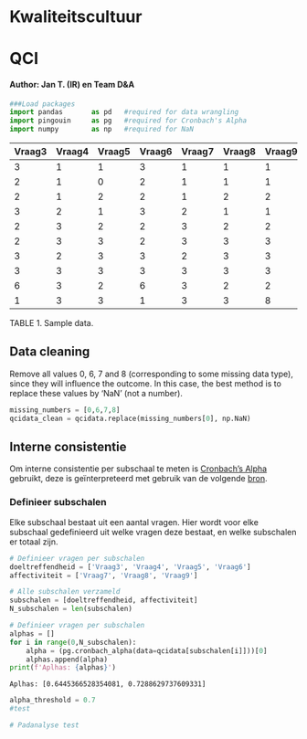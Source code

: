 # Kwaliteitscultuur

# QCI

#### Author: Jan T. (IR) en Team D&A

``` python
###Load packages
import pandas       as pd   #required for data wrangling
import pingouin     as pg   #required for Cronbach's Alpha
import numpy        as np   #required for NaN
```

<style type="text/css">
</style>

| Vraag3 | Vraag4 | Vraag5 | Vraag6 | Vraag7 | Vraag8 | Vraag9 |
|--------|--------|--------|--------|--------|--------|--------|
| 3      | 1      | 1      | 3      | 1      | 1      | 1      |
| 2      | 1      | 0      | 2      | 1      | 1      | 1      |
| 2      | 1      | 2      | 2      | 1      | 2      | 2      |
| 3      | 2      | 1      | 3      | 2      | 1      | 1      |
| 2      | 3      | 2      | 2      | 3      | 2      | 2      |
| 2      | 3      | 3      | 2      | 3      | 3      | 3      |
| 3      | 2      | 3      | 3      | 2      | 3      | 3      |
| 3      | 3      | 3      | 3      | 3      | 3      | 3      |
| 6      | 3      | 2      | 6      | 3      | 2      | 2      |
| 1      | 3      | 3      | 1      | 3      | 3      | 8      |

TABLE 1. Sample data.

## Data cleaning

Remove all values 0, 6, 7 and 8 (corresponding to some missing data
type), since they will influence the outcome. In this case, the best
method is to replace these values by ‘NaN’ (not a number).

``` python
missing_numbers = [0,6,7,8]
qcidata_clean = qcidata.replace(missing_numbers[0], np.NaN)
```

## Interne consistentie

Om interne consistentie per subschaal te meten is [Cronbach’s
Alpha](https://www.scribbr.nl/statistiek/cronbachs-alpha/) gebruikt,
deze is geïnterpreteerd met gebruik van de volgende
[bron](https://towardsdatascience.com/cronbachs-alpha-theory-and-application-in-python-d2915dd63586).

### Definieer subschalen

Elke subschaal bestaat uit een aantal vragen. Hier wordt voor elke
subschaal gedefinieerd uit welke vragen deze bestaat, en welke
subschalen er totaal zijn.

``` python
# Definieer vragen per subschalen
doeltreffendheid = ['Vraag3', 'Vraag4', 'Vraag5', 'Vraag6']
affectiviteit = ['Vraag7', 'Vraag8', 'Vraag9']

# Alle subschalen verzameld
subschalen = [doeltreffendheid, affectiviteit]
N_subschalen = len(subschalen)
```

``` python
# Definieer vragen per subschalen
alphas = []
for i in range(0,N_subschalen):
    alpha = (pg.cronbach_alpha(data=qcidata[subschalen[i]]))[0]
    alphas.append(alpha)
print(f'Aplhas: {alphas}')
```

    Aplhas: [0.6445366528354081, 0.7288629737609331]

``` python
alpha_threshold = 0.7
#test
```

``` python
# Padanalyse test
```
